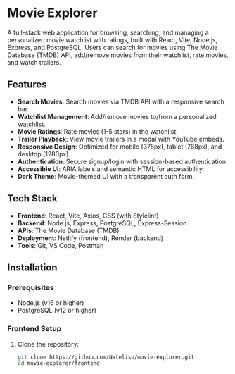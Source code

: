 # Movie Explorer

A full-stack web application for browsing, searching, and managing a personalized movie watchlist with ratings, built with React, Vite, Node.js, Express, and PostgreSQL. Users can search for movies using The Movie Database (TMDB) API, add/remove movies from their watchlist, rate movies, and watch trailers.

## Features
- **Search Movies**: Search movies via TMDB API with a responsive search bar.
- **Watchlist Management**: Add/remove movies to/from a personalized watchlist.
- **Movie Ratings**: Rate movies (1-5 stars) in the watchlist.
- **Trailer Playback**: View movie trailers in a modal with YouTube embeds.
- **Responsive Design**: Optimized for mobile (375px), tablet (768px), and desktop (1280px).
- **Authentication**: Secure signup/login with session-based authentication.
- **Accessible UI**: ARIA labels and semantic HTML for accessibility.
- **Dark Theme**: Movie-themed UI with a transparent auth form.

## Tech Stack
- **Frontend**: React, Vite, Axios, CSS (with Stylelint)
- **Backend**: Node.js, Express, PostgreSQL, Express-Session
- **APIs**: The Movie Database (TMDB)
- **Deployment**: Netlify (frontend), Render (backend)
- **Tools**: Git, VS Code, Postman

## Installation

### Prerequisites
- Node.js (v16 or higher)
- PostgreSQL (v12 or higher)

### Frontend Setup
1. Clone the repository:
   ```bash
   git clone https://github.com/Nateliso/movie-explorer.git
   cd movie-explorer/frontend
